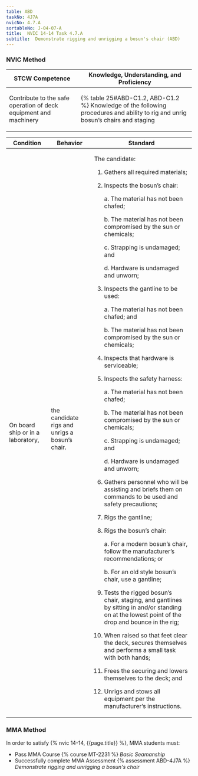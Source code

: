 ```yaml
---
table: ABD
taskNo: 4J7A
nvicNo: 4.7.A 
sortableNo: J-04-07-A
title:  NVIC 14-14 Task 4.7.A 
subtitle:  Demonstrate rigging and unrigging a bosun's chair (ABD)
---
```






### NVIC Method

<a style="display:none;" onclick="togglevisibility('nvic_methods')" >Show NVIC method.</a>

<div id='nvic_methods' class='show'>

<table>
<thead>
<tr>
<th class='forty'> STCW Competence </th>
<th class='sixty'> Knowledge, Understanding, and Proficiency </th>
</tr>
</thead>

<tbody>
<tr><td markdown='1'>

Contribute to the safe operation of deck equipment and machinery

</td><td markdown='1'>

{% table 25#ABD-C1.2, ABD-C1.2 %} Knowledge of the following procedures and ability to rig and unrig bosun’s chairs and staging

</td></tr>


</tbody>
</table>


<table>
<thead>
<tr><th class='twenty'>  Condition </th><th class='twenty'> Behavior </th><th  class='sixty'>Standard </th></tr>
</thead>
<tbody >



<tr><td markdown='1'>

On board ship or in a laboratory,

</td><td markdown='1'>

the candidate rigs and unrigs a bosun’s chair.

<br>

<div class="tooltip" markdown='1'>



</div>


</td><td markdown='1'>

The candidate:

1. Gathers all required materials;
2. Inspects the bosun’s chair:

	a. The material has not been chafed;

	b. The material has not been compromised by the sun or chemicals;

	c. Strapping is undamaged; and

	d. Hardware is undamaged and unworn;

3. Inspects the gantline to be used:

	a. The material has not been chafed; and

	b. The material has not been compromised by the sun or chemicals;

4. Inspects that hardware is serviceable;

5. Inspects the safety harness:

	a. The material has not been chafed;

	b. The material has not been compromised by the sun or chemicals;

	c. Strapping is undamaged; and

	d. Hardware is undamaged and unworn;

6. Gathers personnel who will be assisting and briefs them on commands to be used and safety precautions;
7. Rigs the gantline;
8. Rigs the bosun’s chair:

	a. For a modern bosun’s chair, follow the manufacturer’s recommendations; or 

	b. For an old style bosun’s chair, use a gantline;

9. Tests the rigged bosun’s chair, staging, and gantlines by sitting in and/or standing on at the lowest point of the drop and bounce in the rig;
10. When raised so that feet clear the deck, secures themselves and performs a small task with both hands;
11. Frees the securing and lowers themselves to the deck; and 
12. Unrigs and stows all equipment per the manufacturer’s instructions. 

</td></tr>
</tbody>
</table>
</div>


### MMA Method

In order to satisfy  {% nvic 14-14, {{page.title}}  %}, MMA students must:

* Pass MMA Course {% course MT-2231 %}  *Basic Seamanship*
* Successfully complete MMA Assessment {% assessment ABD-4J7A %} *Demonstrate rigging and unrigging a bosun's chair*